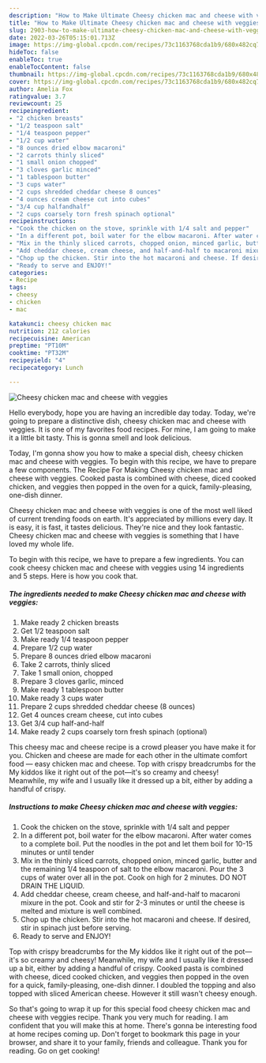 ```yaml
---
description: "How to Make Ultimate Cheesy chicken mac and cheese with veggies"
title: "How to Make Ultimate Cheesy chicken mac and cheese with veggies"
slug: 2903-how-to-make-ultimate-cheesy-chicken-mac-and-cheese-with-veggies
date: 2022-03-26T05:15:01.713Z
image: https://img-global.cpcdn.com/recipes/73c1163768cda1b9/680x482cq70/cheesy-chicken-mac-and-cheese-with-veggies-recipe-main-photo.jpg
hideToc: false
enableToc: true
enableTocContent: false
thumbnail: https://img-global.cpcdn.com/recipes/73c1163768cda1b9/680x482cq70/cheesy-chicken-mac-and-cheese-with-veggies-recipe-main-photo.jpg
cover: https://img-global.cpcdn.com/recipes/73c1163768cda1b9/680x482cq70/cheesy-chicken-mac-and-cheese-with-veggies-recipe-main-photo.jpg
author: Amelia Fox
ratingvalue: 3.7
reviewcount: 25
recipeingredient:
- "2 chicken breasts"
- "1/2 teaspoon salt"
- "1/4 teaspoon pepper"
- "1/2 cup water"
- "8 ounces dried elbow macaroni"
- "2 carrots thinly sliced"
- "1 small onion chopped"
- "3 cloves garlic minced"
- "1 tablespoon butter"
- "3 cups water"
- "2 cups shredded cheddar cheese 8 ounces"
- "4 ounces cream cheese cut into cubes"
- "3/4 cup halfandhalf"
- "2 cups coarsely torn fresh spinach optional"
recipeinstructions:
- "Cook the chicken on the stove, sprinkle with 1/4 salt and pepper"
- "In a different pot, boil water for the elbow macaroni. After water comes to a complete boil. Put the noodles in the pot and let them boil for 10-15 minutes or until tender"
- "Mix in the thinly sliced carrots, chopped onion, minced garlic, butter and the remaining 1/4 teaspoon of salt to the elbow macaroni. Pour the 3 cups of water over all in the pot. Cook on high for 2 minutes. DO NOT DRAIN THE LIQUID."
- "Add cheddar cheese, cream cheese, and half-and-half to macaroni mixure in the pot. Cook and stir for 2-3 minutes or until the cheese is melted and mixture is well combined."
- "Chop up the chicken. Stir into the hot macaroni and cheese. If desired, stir in spinach just before serving."
- "Ready to serve and ENJOY!"
categories:
- Recipe
tags:
- cheesy
- chicken
- mac

katakunci: cheesy chicken mac 
nutrition: 212 calories
recipecuisine: American
preptime: "PT10M"
cooktime: "PT32M"
recipeyield: "4"
recipecategory: Lunch

---
```



![Cheesy chicken mac and cheese with veggies](https://img-global.cpcdn.com/recipes/73c1163768cda1b9/680x482cq70/cheesy-chicken-mac-and-cheese-with-veggies-recipe-main-photo.jpg)

Hello everybody, hope you are having an incredible day today. Today, we're going to prepare a distinctive dish, cheesy chicken mac and cheese with veggies. It is one of my favorites food recipes. For mine, I am going to make it a little bit tasty. This is gonna smell and look delicious.

Today, I&#39;m gonna show you how to make a special dish, cheesy chicken mac and cheese with veggies. To begin with this recipe, we have to prepare a few components. The Recipe For Making Cheesy chicken mac and cheese with veggies. Cooked pasta is combined with cheese, diced cooked chicken, and veggies then popped in the oven for a quick, family-pleasing, one-dish dinner.

Cheesy chicken mac and cheese with veggies is one of the most well liked of current trending foods on earth. It's appreciated by millions every day. It is easy, it is fast, it tastes delicious. They're nice and they look fantastic. Cheesy chicken mac and cheese with veggies is something that I have loved my whole life.


To begin with this recipe, we have to prepare a few ingredients. You can cook cheesy chicken mac and cheese with veggies using 14 ingredients and 5 steps. Here is how you cook that.

<!--inarticleads1-->

##### The ingredients needed to make Cheesy chicken mac and cheese with veggies:

1. Make ready 2 chicken breasts
1. Get 1/2 teaspoon salt
1. Make ready 1/4 teaspoon pepper
1. Prepare 1/2 cup water
1. Prepare 8 ounces dried elbow macaroni
1. Take 2 carrots, thinly sliced
1. Take 1 small onion, chopped
1. Prepare 3 cloves garlic, minced
1. Make ready 1 tablespoon butter
1. Make ready 3 cups water
1. Prepare 2 cups shredded cheddar cheese (8 ounces)
1. Get 4 ounces cream cheese, cut into cubes
1. Get 3/4 cup half-and-half
1. Make ready 2 cups coarsely torn fresh spinach (optional)


This cheesy mac and cheese recipe is a crowd pleaser you have make it for you. Chicken and cheese are made for each other in the ultimate comfort food — easy chicken mac and cheese. Top with crispy breadcrumbs for the My kiddos like it right out of the pot—it&#39;s so creamy and cheesy! Meanwhile, my wife and I usually like it dressed up a bit, either by adding a handful of crispy. 

<!--inarticleads2-->

##### Instructions to make Cheesy chicken mac and cheese with veggies:

1. Cook the chicken on the stove, sprinkle with 1/4 salt and pepper
1. In a different pot, boil water for the elbow macaroni. After water comes to a complete boil. Put the noodles in the pot and let them boil for 10-15 minutes or until tender
1. Mix in the thinly sliced carrots, chopped onion, minced garlic, butter and the remaining 1/4 teaspoon of salt to the elbow macaroni. Pour the 3 cups of water over all in the pot. Cook on high for 2 minutes. DO NOT DRAIN THE LIQUID.
1. Add cheddar cheese, cream cheese, and half-and-half to macaroni mixure in the pot. Cook and stir for 2-3 minutes or until the cheese is melted and mixture is well combined.
1. Chop up the chicken. Stir into the hot macaroni and cheese. If desired, stir in spinach just before serving.
1. Ready to serve and ENJOY!

Top with crispy breadcrumbs for the My kiddos like it right out of the pot—it&#39;s so creamy and cheesy! Meanwhile, my wife and I usually like it dressed up a bit, either by adding a handful of crispy. Cooked pasta is combined with cheese, diced cooked chicken, and veggies then popped in the oven for a quick, family-pleasing, one-dish dinner. I doubled the topping and also topped with sliced American cheese. However it still wasn&#39;t cheesy enough. 

So that's going to wrap it up for this special food cheesy chicken mac and cheese with veggies recipe. Thank you very much for reading. I am confident that you will make this at home. There's gonna be interesting food at home recipes coming up. Don't forget to bookmark this page in your browser, and share it to your family, friends and colleague. Thank you for reading. Go on get cooking!
